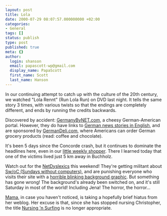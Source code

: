 ```yaml
---
layout: post
title: Lola
date: 2000-07-29 08:07:57.000000000 +02:00
categories:
- General
tags: []
status: publish
type: post
published: true
meta: {}
author:
  login: shanson
  email: papascott-wp@gmail.com
  display_name: PapaScott
  first_name: Scott
  last_name: Hanson
---
```

<p>In our continuing attempt to catch up with the culture of the 20th century, we watched "Lola Rennt" (Run Lola Run) on DVD last night. It tells the same story 3 times, with various twists so that the endings are completely different, and ends by running the credits backwards.</p>
<p>Discovered by accident: <a href="http://WWW.GermanyByNET.com">GermanyByNET.com</a>, a cheesy German-American portal. However, they do have links to <a href="http://www.GermanyByNET.com/newsbot.asp?mode=AFP">German news stories in English</a>, and are sponsored by <a href="http://www.GermanDeli.com">GermanDeli.com</a>, where Americans can order German grocery products (read: coffee and chocolate).</p>
<p>It's been 5 days since the Concorde crash, but it continues to dominate the headlines here, even in our <a href="http://www.kreiszeitung-wochenblatt.de">little weekly shopper</a>. There I learned today that one of the victims lived just 5 km away in Buchholz.</p>
<p>Watch out for the <a href="http://netdyslexia.editthispage.com/">NetDyslexics</a> this weekend! They're getting militant about <a href="http://netdyslexia.editthispage.com/swoc">Sw/oC (Sundays without computers)</a>, and are punishing everyone who visits their site with a <a href="http://static.userland.com/images/netdyslexia/alien.gif">horrible blinking background graphic</a>. But something has gone wrong! The background's already been switched on, and it's still Saturday in most of the world! Including Jena! The horror, the horror...</p>
<p><a href="http://Mama.editthispage.com">Mama</a>, in case you haven't noticed, is taking a hopefully brief hiatus from her weblog. Her excuse is that, since she has stopped nursing Christopher, the title <a href="http://Mama.editthispage.com">Nursing 'n Surfing</a> is no longer appropriate.</p>
